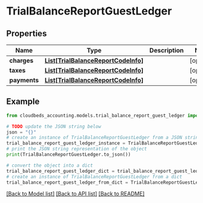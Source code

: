 # TrialBalanceReportGuestLedger


## Properties

Name | Type | Description | Notes
------------ | ------------- | ------------- | -------------
**charges** | [**List[TrialBalanceReportCodeInfo]**](TrialBalanceReportCodeInfo.md) |  | [optional] 
**taxes** | [**List[TrialBalanceReportCodeInfo]**](TrialBalanceReportCodeInfo.md) |  | [optional] 
**payments** | [**List[TrialBalanceReportCodeInfo]**](TrialBalanceReportCodeInfo.md) |  | [optional] 

## Example

```python
from cloudbeds_accounting.models.trial_balance_report_guest_ledger import TrialBalanceReportGuestLedger

# TODO update the JSON string below
json = "{}"
# create an instance of TrialBalanceReportGuestLedger from a JSON string
trial_balance_report_guest_ledger_instance = TrialBalanceReportGuestLedger.from_json(json)
# print the JSON string representation of the object
print(TrialBalanceReportGuestLedger.to_json())

# convert the object into a dict
trial_balance_report_guest_ledger_dict = trial_balance_report_guest_ledger_instance.to_dict()
# create an instance of TrialBalanceReportGuestLedger from a dict
trial_balance_report_guest_ledger_from_dict = TrialBalanceReportGuestLedger.from_dict(trial_balance_report_guest_ledger_dict)
```
[[Back to Model list]](../README.md#documentation-for-models) [[Back to API list]](../README.md#documentation-for-api-endpoints) [[Back to README]](../README.md)


